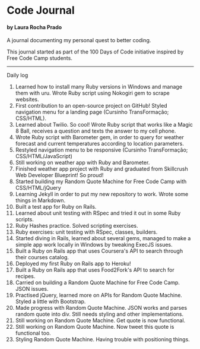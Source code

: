 # Code Journal
#### by Laura Rocha Prado

A journal documenting my personal quest to better coding.

This journal started as part of the 100 Days of Code initiative inspired by Free Code Camp students.

[//]: # (Commit format: Theme - Day n - Language/Framework/Something else)

----
Daily log

1. Learned how to install many Ruby versions in Windows and manage them with uru. Wrote Ruby script using Nokogiri gem to scrape websites.
2. First contribution to an open-source project on GitHub! Styled navigation menu for a landing page (Cursinho TransFormação; CSS/HTML).
3. Learned about Twilio. So cool! Wrote Ruby script that works like a Magic 8 Ball, receives a question and texts the answer to my cell phone.
4. Wrote Ruby script with Barometer gem, in order to query for weather forecast and current temperatures according to location parameters. 
5. Restyled navigation menu to be responsive (Cursinho TransFormação; CSS/HTML/JavaScript)
6. Still working on weather app with Ruby and Barometer.
7. Finished weather app project with Ruby and graduated from Skillcrush Web Developer Blueprint! So proud!
8. Started building my Random Quote Machine for Free Code Camp with CSS/HTML/jQuery
9. Learning Jekyll in order to put my new repository to work. Wrote some things in Markdown.
10. Built a test app for Ruby on Rails.
11. Learned about unit testing with RSpec and tried it out in some Ruby scripts.
12. Ruby Hashes practice. Solved scripting exercises.
13. Ruby exercises: unit testing with RSpec, classes, builders.
14. Started diving in Rails, learned about several gems, managed to make a simple app work locally in Windows by tweaking ExecJS issues.
15. Built a Ruby on Rails app that uses Coursera's API to search through their courses catalog.
16. Deployed my first Ruby on Rails app to Heroku!
17. Built a Ruby on Rails app that uses Food2Fork's API to search for recipes.
18. Carried on building a Random Quote Machine for Free Code Camp. JSON issues.
19. Practised jQuery, learned more on APIs for Random Quote Machine. Styled a little with Bootstrap.
20. Made progress with Random Quote Machine. JSON works and parses random quote into div. Still needs styling and other implementations.
21. Still working on Random Quote Machine. Get quote is now functional.
22. Still working on Random Quote Machine. Now tweet this quote is functional too.
23. Styling Random Quote Machine. Having trouble with positioning things. 